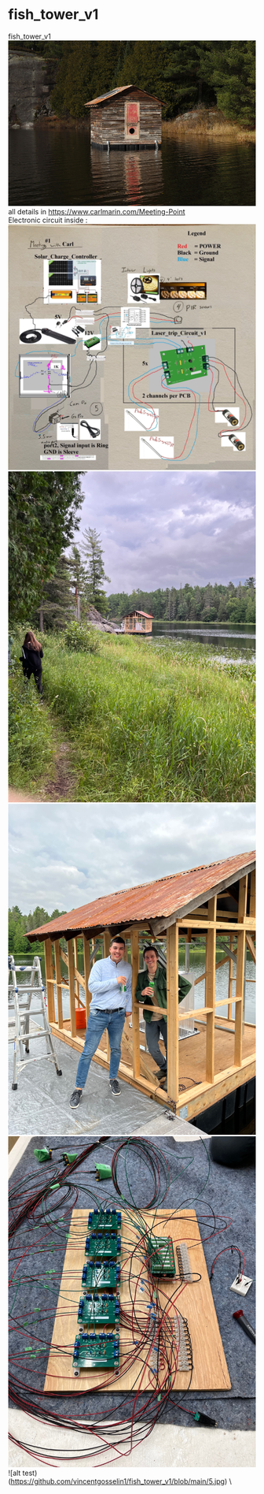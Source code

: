 # fish_tower_v1
fish_tower_v1\
![alt text](https://github.com/vincentgosselin1/fish_tower_v1/blob/main/01_Marin_1000.jpg)\
all details in https://www.carlmarin.com/Meeting-Point \
Electronic circuit inside : \
![alt text](https://github.com/vincentgosselin1/fish_tower_v1/blob/main/overall_v2_20221122_18h18.jpg) \
![alt text](https://github.com/vincentgosselin1/fish_tower_v1/blob/main/1.jpg) \
![alt text](https://github.com/vincentgosselin1/fish_tower_v1/blob/main/2.jpg) \
![alt test](https://github.com/vincentgosselin1/fish_tower_v1/blob/main/4.jpg) \
![alt test)(https://github.com/vincentgosselin1/fish_tower_v1/blob/main/5.jpg) \
